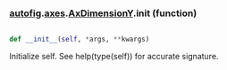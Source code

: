 ### [autofig](autofig.md).[axes](autofig.axes.md).[AxDimensionY](autofig.axes.AxDimensionY.md).__init__ (function)


```py

def __init__(self, *args, **kwargs)

```



Initialize self.  See help(type(self)) for accurate signature.

